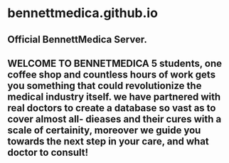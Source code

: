 # bennettmedica.github.io
Official BennettMedica Server.
------------------------------------------------------------------------------------------------------------------------------------------
WELCOME TO BENNETMEDICA
5 students, one coffee shop and countless hours of work gets you something that could revolutionize the medical industry itself. we have partnered with real doctors to create a database so vast as to cover almost all- dieases and their cures with a scale of certainity, moreover we guide you towards the next step in your care, and what doctor to consult!
------------------------------------------------------------------------------------------------------------------------------------------
